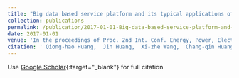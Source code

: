 ```yaml
---
title: "Big data based service platform and its typical applications of electric power industries"
collection: publications
permalink: /publication/2017-01-01-Big-data-based-service-platform-and-its-typical-applications-of-electric-power-industries
date: 2017-01-01
venue: 'In the proceedings of Proc. 2nd Int. Conf. Energy, Power, Elect. Eng.'
citation: ' Qiong-hao Huang,  Jin Huang,  Xi-zhe Wang,  Chang-qin Huang,  Xing-chen Heng, &quot;Big data based service platform and its typical applications of electric power industries.&quot; In the proceedings of Proc. 2nd Int. Conf. Energy, Power, Elect. Eng., 2017.'
---
```

Use [Google Scholar](https://scholar.google.com/scholar?q=Big+data+based+service+platform+and+its+typical+applications+of+electric+power+industries){:target="_blank"} for full citation